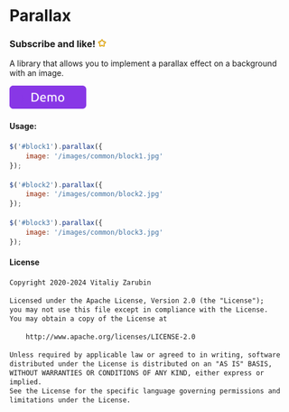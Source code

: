 Parallax
===================

### Subscribe and like! <img src="data/star.gif" width="16px"/>

A library that allows you to implement a parallax effect on a background with an image.

<p>
    <a href="https://old.keygenqt.com/work/js-parallax">
        <img src="data/demo_button.gif" width="136px"/>
    </a>
</p>


#### Usage:

```js
$('#block1').parallax({
    image: '/images/common/block1.jpg'
});

$('#block2').parallax({
    image: '/images/common/block2.jpg'
});

$('#block3').parallax({
    image: '/images/common/block3.jpg'
});
```

#### License

```
Copyright 2020-2024 Vitaliy Zarubin

Licensed under the Apache License, Version 2.0 (the "License");
you may not use this file except in compliance with the License.
You may obtain a copy of the License at

    http://www.apache.org/licenses/LICENSE-2.0

Unless required by applicable law or agreed to in writing, software
distributed under the License is distributed on an "AS IS" BASIS,
WITHOUT WARRANTIES OR CONDITIONS OF ANY KIND, either express or implied.
See the License for the specific language governing permissions and
limitations under the License.
```
